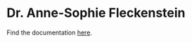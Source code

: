 # Dr. Anne-Sophie Fleckenstein
Find the documentation [here](https://juliafleckenstein.github.io/dr-anne-sophie-fleckenstein/).

